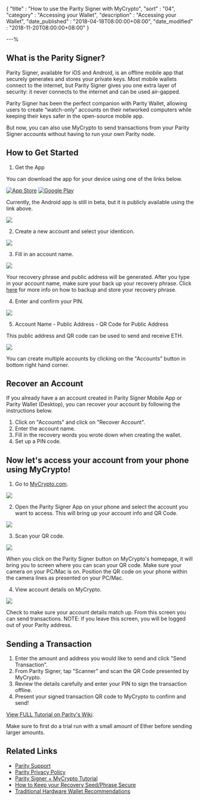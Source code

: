 {
"title"       : "How to use the Parity Signer with MyCrypto",
"sort"        : "04",
"category"    : "Accessing your Wallet",
"description"    : "Accessing your Wallet",
"date_published" : "2018-04-18T08:00:00+08:00",
"date_modified"  : "2018-11-20T08:00:00+08:00"
}

---%

## What is the Parity Signer?

Parity Signer, available for iOS and Android, is an offline mobile app that securely generates and stores your private keys. Most mobile wallets connect to the internet, but Parity Signer gives you one extra layer of security: it never connects to the internet and can be used air-gapped.

Parity Signer has been the perfect companion with Parity Wallet, allowing users to create “watch-only” accounts on their networked computers while keeping their keys safer in the open-source mobile app.

But now, you can also use MyCrypto to send transactions from your Parity Signer accounts without having to run your own Parity node.

## How to Get Started

1. Get the App

You can download the app for your device using one of the links below.

[![App Store](https://i.imgur.com/4dG7hQ2.png)](https://itunes.apple.com/us/app/parity-signer/id1218174838?mt=8) [![Google Play](https://i.imgur.com/PYTWho7.png)](https://play.google.com/store/apps/details?id=io.parity.signer)

Currently, the Android app is still in beta, but it is publicly available using the link above.

![](https://i.imgur.com/uaVisbZ.jpg)

2. Create a new account and select your identicon.

![](https://i.imgur.com/gs3D3fx.png)

3. Fill in an account name.

![](https://i.imgur.com/Y9Q6qGU.png)

Your recovery phrase and public address will be generated. After you type in your account name, make sure your back up your recovery phrase. Click [here](https://blockonomi.com/keep-recovery-seed-safe/) for more info on how to backup and store your recovery phrase.

4. Enter and confirm your PIN.

![](https://i.imgur.com/H1VDNOd.png)

5. Account Name - Public Address - QR Code for Public Address

This public address and QR code can be used to send and receive ETH.

![](https://i.imgur.com/TjKQd6s.png)

You can create multiple accounts by clicking on the "Accounts" button in bottom right hand corner.

## Recover an Account

If you already have a an account created in Parity Signer Mobile App or Parity Wallet (Desktop), you can recover your account by following the instructions below.

1. Click on "Accounts" and click on "Recover Account".
2. Enter the account name.
3. Fill in the recovery words you wrote down when creating the wallet.
4. Set up a PIN code.

## Now let's access your account from your phone using MyCrypto!

1. Go to [MyCrypto.com](https://mycrypto.com/account).

![](https://i.imgur.com/IRQUSDb.png)

2. Open the Parity Signer App on your phone and select the account you want to access. This will bring up your account info and QR Code.

![](https://i.imgur.com/4dE9Pv4.png)

3. Scan your QR code.

![](https://i.imgur.com/jdHZIu9.png)

When you click on the Parity Signer button on MyCrypto's homepage, it will bring you to screen where you can scan your QR code. Make sure your camera on your PC/Mac is on. Position the QR code on your phone within the camera lines as presented on your PC/Mac.

4. View account details on MyCrypto.

![](https://i.imgur.com/xI1EeHg.png)

Check to make sure your account details match up. From this screen you can send transactions. NOTE: if you leave this screen, you will be logged out of your Parity address.

## Sending a Transaction

1. Enter the amount and address you would like to send and click "Send Transaction".
2. From Parity Signer, tap "Scanner" and scan the QR Code presented by MyCrypto.
3. Review the details carefully and enter your PIN to sign the transaction offline.
4. Present your signed transaction QR code to MyCrypto to confirm and send!
   
[View FULL Tutorial on Parity's Wiki](https://wiki.parity.io/Parity-Signer-Mobile-App-MyCrypto-tutorial.html).

Make sure to first do a trial run with a small amount of Ether before sending larger amounts.

## Related Links

* [Parity Support](http://paritytech.io/)
* [Parity Privacy Policy](http://paritytech.io/legal/)
* [Parity Signer + MyCrypto Tutorial](https://wiki.parity.io/Parity-Signer-Mobile-App-MyCrypto-tutorial.html)
* [How to Keep your Recovery Seed/Phrase Secure](https://blockonomi.com/keep-recovery-seed-safe/)
* [Traditional Hardware Wallet Recommendations](https://support.mycrypto.com/hardware-wallets/hardware-wallet-recommendations.html)
